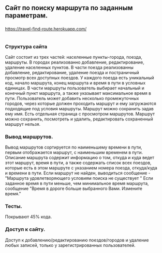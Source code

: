 ## Сайт по поиску маршрута по заданным параметрам. 
###
https://travel-find-route.herokuapp.com/
#
### Структура сайта
Сайт состоит из трех частей: населенные пункты-города, поезда, маршруты. В городах реализованно добавление, редактирование, удаление населенных пунктов.
В части поезда реализованны добавление, редактирование, удаление поезда и постраничный просмотр всех доступных поездов. У каждого поезда есть уникальный код, начало маршрута, конец маршрута и время в пути в условных единицах. 
В части маршруты пользователь выбирает начальный и конечный пункт маршрута, а также указывает максимальное время в пути. Пользователь может добавить несколько промежуточных городов, через которые должен проходить маршрут и ему загружаются подходящие под условия маршруты. Маршрут можно сохранить задав ему имя. Есть отдельная страница с просмотром маршрутов. Маршрут можно сохранить, посмотреть и удалить, редактировать сохраненный маршрут нельзя.
 ### Вывод маршрутов.
Вывод маршрутов сортируется по наименьшему времени в пути, первым отображается маршрут, с наименьшим временем в пути. Описание маршрута содержит информацию о том, откуда и куда ведет этот маршрут, время в пути, а также содержать список всех поездов, которые есть в этом маршруте с указанием номера поезда, откуда/куда и времени в пути.
Если маршрут не найден, выводиться сообщение - "Маршрута удовлетворяющего условиям поиска не существует " Если заданное время в пути меньше, чем минимальное время маршрута, сообщение "Время в дороге больше выбранного Вами. Измените время." 
### Тесты.
Покрывают 45% кода.
### Доступ к сайту.
Доступ к добавлению/редактированию поездов/городов и удаление любых записей, только у зарегистрированных пользователей.

